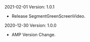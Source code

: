 2021-02-01 Version: 1.0.1
- Release SegmentGreenScreenVideo.

2020-12-30 Version: 1.0.0
- AMP Version Change.

